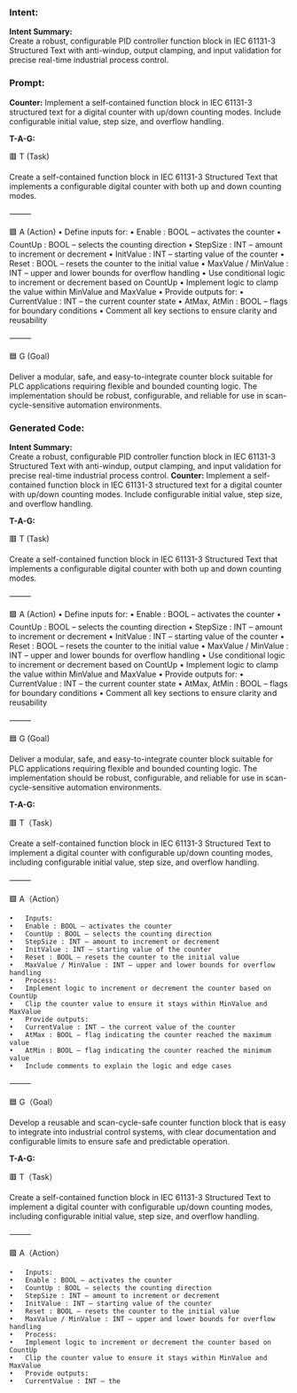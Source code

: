 ### Intent:
**Intent Summary:**  
Create a robust, configurable PID controller function block in IEC 61131-3 Structured Text with anti-windup, output clamping, and input validation for precise real-time industrial process control.

### Prompt:
**Counter:**
Implement a self-contained function block in IEC 61131-3 structured text for a digital counter with up/down counting modes. Include configurable initial value, step size, and overflow handling.


**T-A-G:**

🟥 T (Task)

Create a self-contained function block in IEC 61131-3 Structured Text that implements a configurable digital counter with both up and down counting modes.

⸻

🟩 A (Action)
	•	Define inputs for:
	•	Enable : BOOL – activates the counter
	•	CountUp : BOOL – selects the counting direction
	•	StepSize : INT – amount to increment or decrement
	•	InitValue : INT – starting value of the counter
	•	Reset : BOOL – resets the counter to the initial value
	•	MaxValue / MinValue : INT – upper and lower bounds for overflow handling
	•	Use conditional logic to increment or decrement based on CountUp
	•	Implement logic to clamp the value within MinValue and MaxValue
	•	Provide outputs for:
	•	CurrentValue : INT – the current counter state
	•	AtMax, AtMin : BOOL – flags for boundary conditions
	•	Comment all key sections to ensure clarity and reusability

⸻

🟦 G (Goal)

Deliver a modular, safe, and easy-to-integrate counter block suitable for PLC applications requiring flexible and bounded counting logic. The implementation should be robust, configurable, and reliable for use in scan-cycle-sensitive automation environments.

### Generated Code:
**Intent Summary:**  
Create a robust, configurable PID controller function block in IEC 61131-3 Structured Text with anti-windup, output clamping, and input validation for precise real-time industrial process control.
**Counter:**
Implement a self-contained function block in IEC 61131-3 structured text for a digital counter with up/down counting modes. Include configurable initial value, step size, and overflow handling.


**T-A-G:**

🟥 T (Task)

Create a self-contained function block in IEC 61131-3 Structured Text that implements a configurable digital counter with both up and down counting modes.

⸻

🟩 A (Action)
	•	Define inputs for:
	•	Enable : BOOL – activates the counter
	•	CountUp : BOOL – selects the counting direction
	•	StepSize : INT – amount to increment or decrement
	•	InitValue : INT – starting value of the counter
	•	Reset : BOOL – resets the counter to the initial value
	•	MaxValue / MinValue : INT – upper and lower bounds for overflow handling
	•	Use conditional logic to increment or decrement based on CountUp
	•	Implement logic to clamp the value within MinValue and MaxValue
	•	Provide outputs for:
	•	CurrentValue : INT – the current counter state
	•	AtMax, AtMin : BOOL – flags for boundary conditions
	•	Comment all key sections to ensure clarity and reusability

⸻

🟦 G (Goal)

Deliver a modular, safe, and easy-to-integrate counter block suitable for PLC applications requiring flexible and bounded counting logic. The implementation should be robust, configurable, and reliable for use in scan-cycle-sensitive automation environments.  

**T-A-G:**

🟥 T（Task）

Create a self-contained function block in IEC 61131-3 Structured Text to implement a digital counter with configurable up/down counting modes, including configurable initial value, step size, and overflow handling.

⸻

🟩 A（Action）

	•	Inputs:
	•	Enable : BOOL — activates the counter
	•	CountUp : BOOL — selects the counting direction
	•	StepSize : INT — amount to increment or decrement
	•	InitValue : INT — starting value of the counter
	•	Reset : BOOL — resets the counter to the initial value
	•	MaxValue / MinValue : INT — upper and lower bounds for overflow handling
	•	Process:
	•	Implement logic to increment or decrement the counter based on CountUp
	•	Clip the counter value to ensure it stays within MinValue and MaxValue
	•	Provide outputs:
	•	CurrentValue : INT — the current value of the counter
	•	AtMax : BOOL — flag indicating the counter reached the maximum value
	•	AtMin : BOOL — flag indicating the counter reached the minimum value
	•	Include comments to explain the logic and edge cases

⸻

🟦 G（Goal）

Develop a reusable and scan-cycle-safe counter function block that is easy to integrate into industrial control systems, with clear documentation and configurable limits to ensure safe and predictable operation.

**T-A-G:**

🟥 T（Task）

Create a self-contained function block in IEC 61131-3 Structured Text to implement a digital counter with configurable up/down counting modes, including configurable initial value, step size, and overflow handling.

⸻

🟩 A（Action）

	•	Inputs:
	•	Enable : BOOL — activates the counter
	•	CountUp : BOOL — selects the counting direction
	•	StepSize : INT — amount to increment or decrement
	•	InitValue : INT — starting value of the counter
	•	Reset : BOOL — resets the counter to the initial value
	•	MaxValue / MinValue : INT — upper and lower bounds for overflow handling
	•	Process:
	•	Implement logic to increment or decrement the counter based on CountUp
	•	Clip the counter value to ensure it stays within MinValue and MaxValue
	•	Provide outputs:
	•	CurrentValue : INT — the
